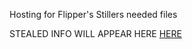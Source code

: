 Hosting for Flipper's Stillers needed files

STEALED INFO WILL APPEAR HERE [HERE](https://discord.gg/uYYD6Ysm8P)
